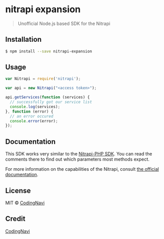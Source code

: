 # nitrapi expansion
> Unofficial Node.js based SDK for the Nitrapi

## Installation

```sh
$ npm install --save nitrapi-expansion
```

## Usage

```js
var Nitrapi = require('nitrapi');

var api = new Nitrapi("<access token>");

api.getServices(function (services) {
  // successfully got our service list
  console.log(services);
}, function (error) {
  // an error occured
  console.error(error);
});
```

## Documentation

This SDK works very similar to the [Nitrapi-PHP SDK](https://github.com/nitrado/Nitrapi-PHP). You can read the comments there to find out which parameters most methods expect.

For more information on the capabilities of the Nitrapi, consult [the official documentation](https://nitrado.github.io/Nitrapi/).

## License

MIT © [CodingNavi](https://codingnavi.github.io)

## Credit

[CodingNavi](https://codingnavi.github.io)


